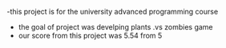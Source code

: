 -this project is for the university advanced programming course
- the goal of project was develping plants .vs zombies game 
- our score from this project was 5.54 from 5
